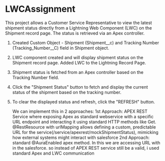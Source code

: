 # LWCAssignment

This project allows a Customer Service Representative to view the latest shipment status directly from a Lightning Web Component (LWC) on the Shipment record page. The status is retrieved via an Apex controller.
1. Created Custom Object - Shipment (Shipment__c) and Tracking Number (Tracking_Number__C) field in Shipment object.
2. LWC component created and will display shipment status on the Shipment record page. Added LWC to the Lightning Record Page.
3. Shipment status is fetched from an Apex controller based on the Tracking Number field.
4. Click the "Shipment Status" button to fetch and display the current status of the shipment based on the tracking number.
5. To clear the displayed status and refresh, click the "REFRESH" button.



   We can implement this in 2 approaches:
    1st Approach: APEX REST Service where exposing Apex as standard webservice with a specific URL endpoint and interacting it using standard HTTP methods like Get. 
                 @RestResource with urlMapping allows defining a custom, predictable URL for the service(/service/apexrest/mockShipmentStatus), mimicking how external systems might interact with salesforce
    2nd Approach: standard @AuraEnabled apex method. In this we are accessing URL with in the salesforce. so instead of APEX REST service still be a valid, i used standard Apex and LWC communication

